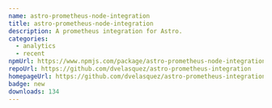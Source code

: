 ```yaml
---
name: astro-prometheus-node-integration
title: astro-prometheus-node-integration
description: A prometheus integration for Astro.
categories:
  - analytics
  - recent
npmUrl: https://www.npmjs.com/package/astro-prometheus-node-integration
repoUrl: https://github.com/dvelasquez/astro-prometheus-integration
homepageUrl: https://github.com/dvelasquez/astro-prometheus-integration/tree/main/packages/astro-prometheus-node-integration#readme
badge: new
downloads: 134
---
```

